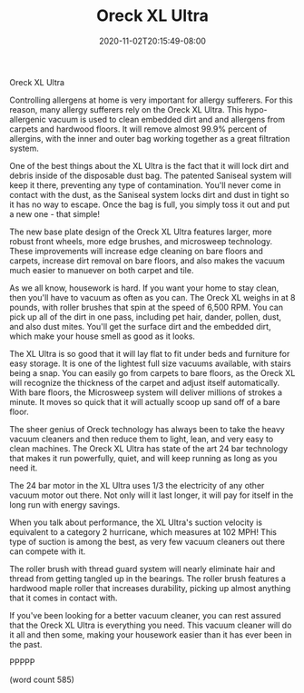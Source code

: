 ﻿---
title: "Oreck XL Ultra"
date: 2020-11-02T20:15:49-08:00
description: "Vacuum Cleaners Tips for Web Success"
featured_image: "/images/Vacuum Cleaners.jpg"
tags: ["Vacuum Cleaners"]
---

Oreck XL Ultra

Controlling allergens at home is very important for
allergy sufferers.  For this reason, many allergy
sufferers rely on the Oreck XL Ultra.  This hypo-
allergenic vacuum is used to clean embedded dirt and
and allergens from carpets and hardwood floors.  It
will remove almost 99.9% percent of allergins, with
the inner and outer bag working together as a great
filtration system.

One of the best things about the XL Ultra is the 
fact that it will lock dirt and debris inside of 
the disposable dust bag.  The patented Saniseal
system will keep it there, preventing any type of
contamination.  You'll never come in contact with
the dust, as the Saniseal system locks dirt and
dust in tight so it has no way to escape.  Once
the bag is full, you simply toss it out and put a 
new one - that simple!

The new base plate design of the Oreck XL Ultra 
features larger, more robust front wheels, more
edge brushes, and microsweep technology.  These
improvements will increase edge cleaning on 
bare floors and carpets, increase dirt removal on
bare floors, and also makes the vacuum much easier
to manuever on both carpet and tile.

As we all know, housework is hard.  If you want your
home to stay clean, then you'll have to vacuum as
often as you can.  The Oreck XL weighs in at 8
pounds, with roller brushes that spin at the speed
of 6,500 RPM.  You can pick up all of the dirt
in one pass, including pet hair, dander, pollen,
dust, and also dust mites.  You'll get the surface
dirt and the embedded dirt, which make your 
house smell as good as it looks.

The XL Ultra is so good that it will lay flat to
fit under beds and furniture for easy storage.
It is one of the lightest full size vacuums
available, with stairs being a snap.  You can
easily go from carpets to bare floors, as the 
Oreck XL will recognize the thickness of the
carpet and adjust itself automatically.  With 
bare floors, the Microsweep system will deliver
millions of strokes a minute.  It moves so quick
that it will actually scoop up sand off of a bare
floor.

The sheer genius of Oreck technology has always 
been to take the heavy vacuum cleaners and then
reduce them to light, lean, and very easy to 
clean machines.  The Oreck XL Ultra has state
of the art 24 bar technology that makes it run
powerfully, quiet, and will keep running as long
as you need it.

The 24 bar motor in the XL Ultra uses 1/3 the
electricity of any other vacuum motor out there.
Not only will it last longer, it will pay for
itself in the long run with energy savings.

When you talk about performance, the XL Ultra's
suction velocity is equivalent to a category 2
hurricane, which measures at 102 MPH!  This type 
of suction is among the best, as very few 
vacuum cleaners out there can compete with it.

The roller brush with thread guard system will
nearly eliminate hair and thread from getting
tangled up in the bearings.  The roller brush
features a hardwood maple roller that increases
durability, picking up almost anything that it
comes in contact with.

If you've been looking for a better vacuum cleaner,
you can rest assured that the Oreck XL Ultra is
everything you need.  This vacuum cleaner will
do it all and then some, making your housework
easier than it has ever been in the past.

PPPPP

(word count 585)
